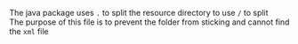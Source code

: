The java package uses `.` to split the resource directory to use `/` to split
<br>
The purpose of this file is to prevent the folder from sticking and cannot find the `xml` file